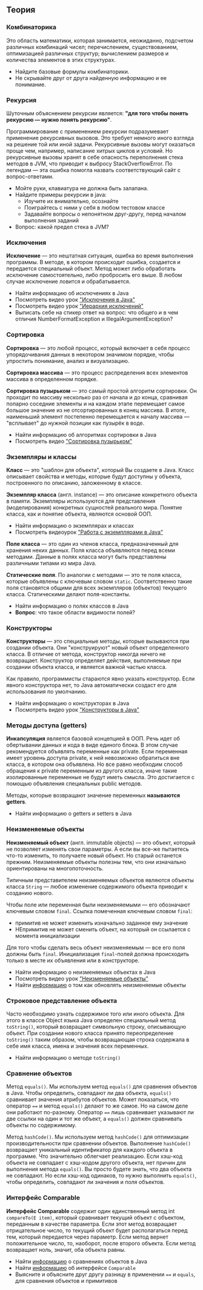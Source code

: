 ## Теория
### Комбинаторика
Это область математики, которая занимается, неожиданно, подсчетом различных комбинаций чисел; перечислением, существованием, оптимизацией различных структур; вычислением размеров и количества элементов в этих структурах.
* Найдите базовые формулы комбинаторики.
* Не скрывайте друг от друга найденную информацию и ее понимание.

### Рекурсия
Шуточным объяснением рекурсии является: **"для того чтобы понять рекурсию — нужно понять рекурсию"**.

Программирование с применением рекурсии подразумевает применение рекурсивных вызовов. Это требует немного иного взгляда на решение той или иной задачи.  Рекурсивные вызовы могут оказаться проще чем, например, написание хитрых циклов и условий. Но рекурсивные вызовы хранят в себе опасность переполнения стека методов в JVM, что приводит к выбросу StackOverflowError. По легендам — эта ошибка помогла назвать соответствующий сайт с вопрос-ответами.
* Мойте руки, клавиатура не должна быть залапана.
* Найдите примеры рекурсии в java:
  * Изучите их внимательно, осознайте 
  * Поиграйтесь с ними у себя в любом тестовом классе
  * Задавайте вопросы о непонятном друг-другу, перед началом выполнения заданий
* Вопрос: какой предел стека в JVM? 

### Исключения
**Исключение** — это нештатная ситуация, ошибка во время выполнения программы. В методе, в котором происходит ошибка, создается и передается специальный объект. Метод может либо обработать исключение самостоятельно, либо пробросить его выше. В любом случае исключение ловится и обрабатывается.
* Найти информацию об исключениях в Java
* Посмотреть видео урок ["Исключения в Java"](https://youtu.be/taSTVYSHEvU)
* Посмотреть видео урок ["Иерархия исключений"](https://youtu.be/amg_fMXO2aQ)
* Выписать себе на стикер ответ на вопрос:  что общего и в  чем отличия NumberFormatException и IllegalArgumentException?

### Сортировка
**Сортировка** — это любой процесс, который включает в себя процесс упорядочивания данных в некотором значимом порядке, чтобы упростить понимание, анализ и визуализацию. 

**Сортировка массива** — это процесс распределения всех элементов массива в определенном порядке.

**Сортировка пузырьком** — это самый простой алгоритм сортировки. Он проходит по массиву несколько раз от начала и до конца, сравнивая попарно соседние элементы и на каждом этапе перемещает самое большое значение из не отсортированных в конец массива. В итоге, наименьший элемент постепенно перемещается  к началу массива — "всплывает" до нужной позиции как пузырёк в воде.
* Найти информацию об алгоритмах сортировки в Java
* Посмотреть видео ["Сортировка пузырьком"](https://youtu.be/oqpICiM165I)

### Экземпляры и классы
**Класс** — это "шаблон для объекта", который Вы создаете в Java. Класс описывает свойства и методы, которые будут доступны у объекта, построенного по описанию, заложенному в классе. 

**Экземпляр класса** (англ. instance) — это описание конкретного объекта в памяти. Экземпляры используются для представления (моделирования) конкретных сущностей реального мира. Понятие класса, как и понятие объекта, являются основой ООП.
* Найти информацию о экземплярах и классах
* Посмотреть видеоурок ["Работа с экземплярами в Java"](https://youtu.be/OMSt9o0Ke-Y?list=PLsQAG1V_t58AKvV5v4NVXxo68OyLdNX3j)

**Поле класса** — это один из членов класса, предназначенный для хранения неких данных. Поля класса объявляются перед всеми методами. Данные в полях класса могут быть представлены различными типами из мира  Java.

**Статические поля**. По аналогии с методами — это те поля класса, которые объявлены с ключевым словом ```static```. Соответственно такие поля становятся общими для всех экземпляров (объектов) текущего класса. Статическими делают поля-константы.
* Найти информацию о полях классов в Java
* **Вопрос**: что такое области видимости полей?

### Конструкторы
**Конструкторы** — это специальные методы, которые вызываются при создании объекта. Они "конструируют" новый объект определенного класса. В отличие от метода, конструктор никогда ничего не возвращает. Конструктор определяет действия, выполняемые при создании объекта класса, и является важной частью класса. 

Как правило, программисты стараются явно указать конструктор. Если явного конструктора нет, то Java автоматически создаст его для использования по умолчанию.
* Найти информацию о конструкторах в Java
* Посмотреть видео урок  ["Конструкторы в Java"](https://youtu.be/f88zS-etDWs?list=PLsQAG1V_t58AKvV5v4NVXxo68OyLdNX3j)

### Методы доступа (getters)
**Инкапсуляция** является базовой концепцией в ООП. Речь идет об обертывании данных и кода в виде единого блока. В этом случае рекомендуется объявлять переменные как private. Если переменная имеет уровень доступа private, к ней невозможно обратиться вне класса, в котором она объявлена. Но все равно необходим способ обращения к private переменным из другого класса, иначе такие изолированные переменные не будут иметь смысла. Это достигается с помощью объявления специальных public методов. 

Методы, которые возвращают значение переменных **называются getters**.
* Найти информацию о getters и setters в Java

### Неизменяемые объекты
**Неизменяемый объект** (англ. immutable objects) — это объект, который не позволяет изменять свои параметры. А если вы все-же пытаетесь что-то изменить, то получаете новый объект. Но старый останется прежним. Неизменяемые объекты полезны тем, что они изначально ориентированы на многопоточность.

Типичным представителем неизменяемых объектов являются объекты класса ```String``` — любое изменение содержимого объекта приводит к созданию нового.

Чтобы поле или переменная были неизменяемыми — его обозначают ключевым словом ```final```. Ссылка помеченная ключевым словом ```final```:
* примитив не может изменить изначально заданное ему значение
* НЕпримитив не может сменить объект, на который он ссылается с момента инициализации

Для того чтобы сделать весь объект неизменяемым — все его поля должны быть ```final```. Инициализация ```final```-полей должна происходить только в месте их объявления или в конструкторе.
* Найти информацию о неизменяемых объектах в Java
* Посмотреть видео урок ["Неизменяемые объекты"](https://youtu.be/z8bstpYRV9I)
* Найти [информацию](https://dzone.com/articles/modifying-immutable-objects-with-chained-methods) о том как обновлять неизменяемые объекты

### Строковое представление объекта
Часто необходимо узнать содержимое того или иного объекта. Для этого в классе Object языка Java определен специальный метод ```toString()```, который возвращает символьную строку, описывающую объект. При создании нового класса принято переопределение ```toString()``` таким образом, чтобы возвращающая строка содержала в себе имя класса, имена и значения всех переменных.
* Найти информацию о методе ```toString()```

### Сравнение объектов
Метод ```equals()```. Мы используем метод ```equals()``` для сравнения объектов в Java. Чтобы определить, совпадают ли два объекта, ```equals()``` сравнивает значения атрибутов объектов. Может показаться, что оператор ```==``` и метод ```equals()``` делают то же самое. Но на самом деле они работают по-разному. Оператор ```==``` лишь сравнивает указывают ли две ссылки на один и тот же объект, а ```equals()``` должен сравнивать объекты по содержимому.

Метод ```hashCode()```. Мы используем метод ```hashСode()``` для оптимизации производительности при сравнении объектов. Выполнение ```hashСode()``` возвращает уникальный идентификатор для каждого объекта в программе. Что значительно облегчает реализацию. Если хэш-код объекта не совпадает с хэш-кодом другого объекта, нет причин для выполнения метода ```equals()```. Вы просто будете знать, что два объекта не совпадают. Но если хэш-код одинаков, то нужно выполнить ```equals()```, чтобы определить, совпадают ли значения и поля объектов.

### Интерфейс Comparable
**Интерфейс Comparable** содержит один единственный метод int ```compareTo(E item)```, который сравнивает текущий объект с объектом, переданным в качестве параметра. Если этот метод возвращает отрицательное число, то текущий объект будет располагаться перед тем, который передается через параметр. Если метод вернет положительное число, то, наоборот, после второго объекта. Если метод возвращает ноль, значит, оба объекта равны.
* Найти [информацию](https://www.training.ru/#!/News/339?lang=ru) о сравнениях объектов в Java
* Найти [информацию](https://www.digizol.com/2008/07/java-sorting-comparator-vs-comparable.html) об интерфейсе ```Comparable```
* Выясните и объясните друг другу разницу в применении ```==``` и ```equals```, для сравнения объектов и примитивов
